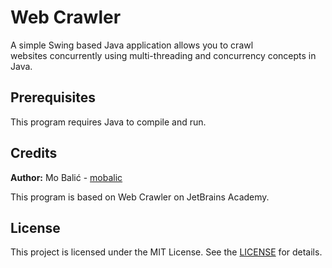 # Web Crawler
A simple Swing based Java application allows you to crawl websites concurrently using multi-threading and concurrency concepts in Java.

## Prerequisites

This program requires Java to compile and run.

## Credits

**Author:** Mo Balić - [mobalic](https://github.com/mobalic)

This program is based on Web Crawler on JetBrains Academy.

## License

This project is licensed under the MIT License. See the [LICENSE](https://github.com/mobalic/Web-crawler/blob/master/LICENSE) for details.
